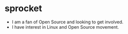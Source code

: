 # sprocket
- I am a fan of Open Source and looking to get involved.
- I have interest in Linux and Open Source movement.

